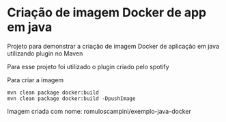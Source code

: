 # Criação de imagem Docker de app em java

Projeto para demonstrar a criação de imagem Docker de aplicação em java utilizando plugin no Maven

Para esse projeto foi utilizado o plugin criado pelo spotify

Para criar a imagem
```
mvn clean package docker:build
mvn clean package docker:build -DpushImage
```
Imagem criada com nome: romuloscampini/exemplo-java-docker
